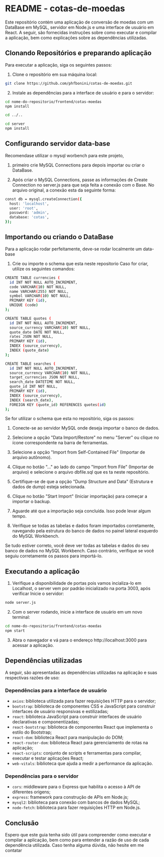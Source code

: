 # README - cotas-de-moedas

Este repositório contém uma aplicação de conversão de moedas com um DataBase em MySQL, servidor em Node.js e uma interface de usuário em React. A seguir, são fornecidas instruções sobre como executar e compilar a aplicação, bem como explicações sobre as dependências utilizadas.

## Clonando Repositórios e preparando aplicação

Para executar a aplicação, siga os seguintes passos:

1. Clone o repositório em sua máquina local:

```bash
git clone https://github.com/phfbonini/cotas-de-moedas.git
```

2. Instale as dependências para a interface de usuário e para o servidor:

```bash
cd nome-do-repositorio/frontend/cotas-moedas
npm install

cd ../..

cd server
npm install
```
## Configurando servidor data-base

Recomendase utilizar o mysql worbench para este projeto, 

1. primeiro crie MySQL Connections para depois importar ou criar o DataBase.

2. Após criar o MySQL Connections, passe as informações de Create Connection no server.js para que seja feita a conexão com o Base. No arquivo original, a conexão esta da seguinte forma:

```bash
const db = mysql.createConnection({
  host: 'localhost',
  user: 'root',
  password: 'admin',
  database: 'cotas',
});
```

## Importando ou criando o DataBase

Para a aplicação rodar perfeitamente, deve-se rodar localmente um data-base

1. Crie ou importe o schema que esta neste repositorio
Caso for criar, utilize os seguintes comandos:

```bash
CREATE TABLE currencies (
  id INT NOT NULL AUTO_INCREMENT,
  code VARCHAR(10) NOT NULL,
  name VARCHAR(255) NOT NULL,
  symbol VARCHAR(10) NOT NULL,
  PRIMARY KEY (id),
  UNIQUE (code)
);

CREATE TABLE quotes (
  id INT NOT NULL AUTO_INCREMENT,
  source_currency VARCHAR(10) NOT NULL,
  quote_date DATE NOT NULL,
  rates JSON NOT NULL,
  PRIMARY KEY (id),
  INDEX (source_currency),
  INDEX (quote_date)
);

CREATE TABLE searches (
  id INT NOT NULL AUTO_INCREMENT,
  source_currency VARCHAR(10) NOT NULL,
  target_currencies JSON NOT NULL,
  search_date DATETIME NOT NULL,
  quote_id INT NOT NULL,
  PRIMARY KEY (id),
  INDEX (source_currency),
  INDEX (search_date),
  FOREIGN KEY (quote_id) REFERENCES quotes(id)
);
```
Se for utilizar o schema que esta no repositório, siga os passos:

1. Conecte-se ao servidor MySQL onde deseja importar o banco de dados.

2. Selecione a opção "Data Import/Restore" no menu "Server" ou clique no ícone correspondente na barra de ferramentas.

3. Selecione a opção "Import from Self-Contained File" (Importar de arquivo autônomo).

4. Clique no botão "..." ao lado do campo "Import from File" (Importar de arquivo) e selecione o arquivo dbfile.sql que es ta neste repositório.

5. Certifique-se de que a opção "Dump Structure and Data" (Estrutura e dados de dump) esteja selecionada.

6. Clique no botão "Start Import" (Iniciar importação) para começar a importar o backup.

7. Aguarde até que a importação seja concluída. Isso pode levar algum tempo.

8. Verifique se todas as tabelas e dados foram importados corretamente, navegando pela estrutura do banco de dados no painel lateral esquerdo do MySQL Workbench.

Se tudo estiver correto, você deve ver todas as tabelas e dados do seu banco de dados no MySQL Workbench. Caso contrário, verifique se você seguiu corretamente os passos para importá-lo.

## Executando a aplicação

1. Verifique a disponibilidade de portas pois vamos incializa-lo em Localhost, o server vem por padrão inicializado na porta 3003, após verificar Inicie o servidor:

```bash
node server.js
```

2. Com o server rodando, inicie a interface de usuário em um novo terminal:

```bash
cd nome-do-repositorio/frontend/cotas-moedas
npm start
```

3. Abra o navegador e vá para o endereço http://localhost:3000 para acessar a aplicação.

## Dependências utilizadas

A seguir, são apresentadas as dependências utilizadas na aplicação e suas respectivas razões de uso:

### Dependências para a interface de usuário

- `axios`: biblioteca utilizada para fazer requisições HTTP para o servidor;
- `bootstrap`: biblioteca de componentes CSS e JavaScript para construir interfaces de usuário responsivas e estilizadas;
- `react`: biblioteca JavaScript para construir interfaces de usuário declarativas e componentizadas;
- `react-bootstrap`: biblioteca de componentes React que implementa o estilo do Bootstrap;
- `react-dom`: biblioteca React para manipulação do DOM;
- `react-router-dom`: biblioteca React para gerenciamento de rotas na aplicação;
- `react-scripts`: conjunto de scripts e ferramentas para compilar, executar e testar aplicações React;
- `web-vitals`: biblioteca que ajuda a medir a performance da aplicação.

### Dependências para o servidor

- `cors`: middleware para o Express que habilita o acesso à API de diferentes origens;
- `express`: framework para construção de APIs em Node.js;
- `mysql2`: biblioteca para conexão com bancos de dados MySQL;
- `node-fetch`: biblioteca para fazer requisições HTTP em Node.js.

## Conclusão

Espero que este guia tenha sido útil para compreender como executar e compilar a aplicação, bem como para entender a razão de uso de cada dependência utilizada. Caso tenha alguma dúvida, não hesite em me contatar
